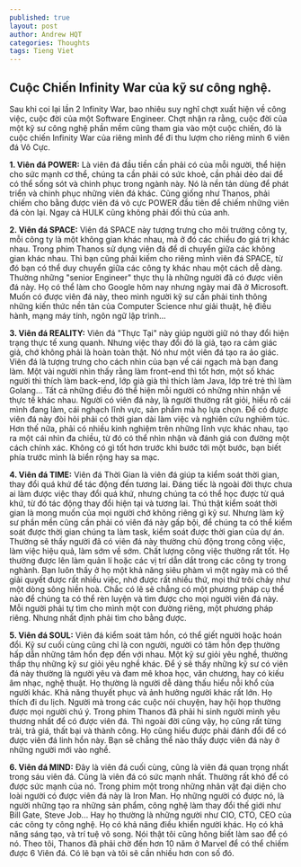 ```yaml
---
published: true
layout: post
author: Andrew HQT
categories: Thoughts
tags: Tieng Viet
---
```

## Cuộc Chiến Infinity War của kỹ sư công nghệ.

Sau khi coi lại lần 2 Infinity War, bao nhiêu suy nghĩ chợt xuất hiện về công việc, cuộc đời của một Software Engineer. Chợt nhận ra rằng, cuộc đời của một kỹ sư công nghệ phần mềm cũng tham gia vào một cuộc chiến, đó là cuộc chiến Infinity War của riêng mình để đi thu lượm cho riêng mình 6 viên đá Vô Cực. 

**1. Viên đá POWER:** Là viên đá đầu tiền cần phải có của mỗi người, thể hiện cho sức mạnh cơ thể, chúng ta cần phải có sức khoẻ, cần phải dẻo dai để có thể sống sót và chinh phục trong ngành này. Nó là nền tản dùng để phát triển và chinh phục những viên đá khác. Cũng giống như Thanos, phải chiếm cho bằng được viên đá vô cực POWER đầu tiên để chiếm những viên đá còn lại. Ngay cả HULK cũng không phải đối thủ của anh. 

**2. Viên đá SPACE:** Viên đá SPACE này tượng trưng cho môi trường công ty, mỗi công ty là một không gian khác nhau, mà ở đó các chiều đo giá trị khác nhau. Trong phim Thanos sử dụng viên đá để di chuyển giữa các không gian khác nhau. Thì bạn cũng phải kiếm cho riêng mình viên đá SPACE, từ đó bạn có thể duy chuyển giữa các công ty khác nhau một cách dễ dàng. Thường những "senior Engineer" thực thụ là những người đã có được viên đá này. Họ có thể làm cho Google hôm nay nhưng ngày mai đã ở Microsoft. Muốn có được viên đá này, theo mình người kỹ sư cần phải tinh thông những kiến thức nền tản của Computer Science như giải thuật, hệ điều hành, mạng máy tính, ngôn ngữ lập trình...

**3. Viên đá REALITY:** Viên đá "Thực Tại" này giúp người giữ nó thay đổi hiện trạng thực tế xung quanh. Nhưng việc thay đổi đó là giả, tạo ra cảm giác giả, chớ không phải là hoàn toàn thật. Nó như một viên đá tạo ra ảo giác. Viên đá là tượng trưng cho cách nhìn của bạn về cái ngạch mà bạn đang làm. Một vài người nhìn thấy rằng làm front-end thì tốt hơn, một số khác người thì thích làm back-end, lớp già già thì thích làm Java, lớp trẻ trẻ thì làm Golang... Tất cả những điều đó thể hiện mỗi người có những nhìn nhận về thực tế khác nhau. Người có viên đá này, là người thường rất giỏi, hiểu rõ cái mình đang làm, cái nghạch lĩnh vực, sản phẩm mà họ lựa chọn. Để có được viên đá này đòi hỏi phải có thời gian dài làm việc và nghiên cứu nghiêm túc. Hơn thế nữa, phải có nhiều kinh nghiệm trên những lĩnh vực khác nhau, tạo ra một cái nhìn đa chiều, từ đó có thể nhìn nhận và đánh giá con đường một cách chính xác. Không có gì tốt hơn trước khi bước tới một bước, bạn biết phía trước mình là biển rộng hay sa mạc.

**4. Viên đá TIME:** Viên đá Thời Gian là viên đá giúp ta kiểm soát thời gian, thay đổi quá khứ để tác động đến tương lai. Đáng tiếc là ngoài đời thực chưa ai làm được việc thay đổi quá khứ, nhưng chúng ta có thể học được từ quá khứ, từ đó tác động thay đổi hiện tại và tương lai. Thú thật kiểm soát thời gian là mong muốn của mọi người chớ không riêng gì kỹ sư. Nhưng làm kỹ sư phần mền cũng cần phải có viên đá này gấp bội, để chúng ta có thể kiểm soát được thời gian chúng ta làm task, kiểm soát được thời gian của dự án. Thường sẽ thấy người đã có viên đá này thường chủ động trong công việc, làm việc hiệu quả, làm sớm về sớm. Chất lượng công việc thường rất tốt. Họ thường được lên làm quản lí hoặc các vị trí dẫn dắt trong các công ty trong nghành. Bạn luôn thấy ở họ một khả năng siêu phàm vì một ngày mà có thể giải quyết được rất nhiều việc, nhớ được rất nhiều thứ, mọi thứ trôi chảy như một dòng sông hiền hoà. Chắc có lẽ sẽ chẳng có một phương pháp cụ thể nào để chúng ta có thể rèn luyện và tìm được cho mọi người viên đá này. Mỗi người phải tự tìm cho mình một con đường riêng, một phương pháp riêng. Nhưng nhất định phải tìm cho bằng được. 

**5. Viên đá SOUL:** Viên đá kiểm soát tâm hồn, có thể giết người hoặc hoán đổi. Kỹ sư cuối cùng cũng chỉ là con người, người có tâm hồn đẹp thường hấp dẫn những tâm hồn đẹp đến với nhau. Một kỹ sư giỏi yêu nghề, thường thấp thụ những kỹ sư giỏi yêu nghề khác. Để ý sẽ thấy những kỹ sư có viên đá này thường là người yêu và đam mê khoa học, văn chương, hay có kiếu âm nhạc, nghệ thuật. Họ thường là người dễ dàng thấu hiểu nỗi khổ của người khác. Khả năng thuyết phục và ảnh hưởng người khác rất lớn. Họ thích đi du lịch. Người mà trong các cuộc nói chuyện, hay hội họp thường được mọi người chú ý. Trong phim Thanos đã phải hi sinh người mình yêu thương nhất để có được viên đá. Thì ngoài đời cũng vậy, họ cũng rất từng trải, trả giá, thất bại và thành công. Họ cũng hiểu được phải đánh đổi để có được viên đá linh hồn này. Bạn sẽ chẳng thể nào thấy được viên đá này ở những người mới vào nghề.  

**6. Viên đá MIND:** Đây là viên đá cuối cùng, cũng là viên đá quan trọng nhất trong sáu viên đá. Cũng là viên đá có sức mạnh nhất.  Thường rất khó để có được sức mạnh của nó. Trong phim một trong những nhân vật đại diện cho loài người có được viên đá này là Iron Man.  Họ những người có được nó, là người những tạo ra những sản phẩm, công nghệ làm thay đổi thế giới như Bill Gate, Steve Job... Hay họ thường là những người như CIO, CTO, CEO của các công ty công nghệ. Họ có khả năng điều khiển người khác. Họ có khả năng sáng tạo, và trí tuệ vô song. Nói thật tôi cũng hông biết làm sao để có nó. Theo tôi, Thanos đã phải chờ đến hơn 10 năm ở Marvel để có thể chiếm được 6 Viên đá. Có lẽ bạn và tôi sẽ cần nhiều hơn con số đó.
